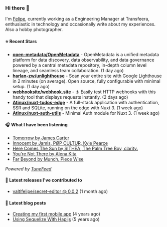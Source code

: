 ### Hi there 👋

I'm [Felipe](https://felipevm.com), currently working as a Engineering Manager at Transfeera, enthusiastic in technology and occasionally write about my experiences. Also a hobby photographer.

#### ⭐ Recent Stars
- **[open-metadata/OpenMetadata](https://github.com/open-metadata/OpenMetadata)** - OpenMetadata is a unified metadata platform for data discovery, data observability, and data governance powered by a central metadata repository, in-depth column level lineage, and seamless team collaboration. (1 day ago)
- **[harlan-zw/unlighthouse](https://github.com/harlan-zw/unlighthouse)** - Scan your entire site with Google Lighthouse in 2 minutes (on average). Open source, fully configurable with minimal setup. (1 day ago)
- **[webhooksite/webhook.site](https://github.com/webhooksite/webhook.site)** - ⚓️ Easily test HTTP webhooks with this handy tool that displays requests instantly. (2 days ago)
- **[Atinux/nuxt-todos-edge](https://github.com/Atinux/nuxt-todos-edge)** - A full-stack application with authentication, SSR and SQLite, running on the edge with Nuxt 3. (1 week ago)
- **[Atinux/nuxt-auth-utils](https://github.com/Atinux/nuxt-auth-utils)** - Minimal Auth module for Nuxt 3. (1 week ago)

#### 🎧 What I have been listening
- [Tomorrow by James Carter](https://open.spotify.com/track/15zmzawx6s7TYKHAFGYdSB)
- [Innocent by Jamis, PØP CULTUR, Kyle Pearce](https://open.spotify.com/track/7hfXUJN21yyZkE0FUXj8Kb)
- [Here Comes The Sun by SITHEA, The Palm Tree Boy, clarity.](https://open.spotify.com/track/08bxp2Z6aASsZHINQ5tanv)
- [You&#39;re Not There by Alena Kita](https://open.spotify.com/track/06sM4pTTiD9JWxleV7Uc4e)
- [Far Beyond by Munch, Piece Wise](https://open.spotify.com/track/048ZVt7BfDpFoTORcDKRJA)

_Powered by [TuneFeed](https://tunefeed.app?ref=valtlfelipe-gh-profile)_ 

#### 🚀 Latest releases I've contributed to


- [valtlfelipe/secret-editor @ 0.0.2](https://github.com/valtlfelipe/secret-editor/releases/tag/0.0.2) (1 month ago)

#### 📄 Latest blog posts
- [Creating my first mobile app](https://felipevm.com/posts/creating-my-first-mobile-app/) (4 years ago)
- [Using Sequelize With Hapijs](https://felipevm.com/posts/using-sequelize-with-hapijs/) (5 years ago)
